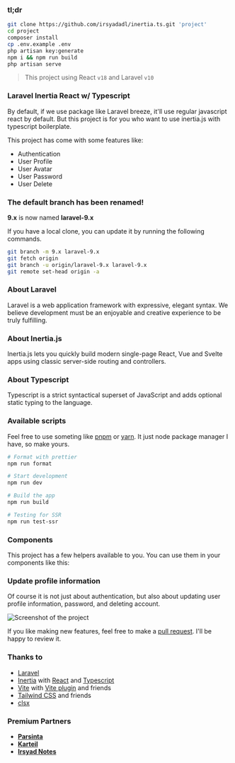 ### tl;dr

```bash
git clone https://github.com/irsyadadl/inertia.ts.git 'project'
cd project
composer install
cp .env.example .env
php artisan key:generate
npm i && npm run build
php artisan serve
```

> This project using React `v18` and Laravel `v10`

### Laravel Inertia React w/ Typescript

By default, if we use package like Laravel breeze, it'll use regular javascript react by default. But this project is for you who want to use inertia.js with typescript boilerplate.

This project has come with some features like:
- Authentication
- User Profile
- User Avatar
- User Password
- User Delete

### The default branch has been renamed!

**9.x** is now named **laravel-9.x**

If you have a local clone, you can update it by running the following commands.

```bash
git branch -m 9.x laravel-9.x
git fetch origin
git branch -u origin/laravel-9.x laravel-9.x
git remote set-head origin -a
```

### About Laravel

Laravel is a web application framework with expressive, elegant syntax. We believe development must be an enjoyable and creative experience to be truly fulfilling.

### About Inertia.js

Inertia.js lets you quickly build modern single-page React, Vue and Svelte apps using classic server-side routing and controllers.

### About Typescript

Typescript is a strict syntactical superset of JavaScript and adds optional static typing to the language.

### Available scripts

Feel free to use someting like [pnpm](https://pnpm.io/) or [yarn](https://yarnpkg.com/). It just node package manager I have, so make yours.

```bash
# Format with prettier
npm run format

# Start development
npm run dev

# Build the app
npm run build

# Testing for SSR
npm run test-ssr
```

### Components
This project has a few helpers available to you. You can use them in your components like this:


### Update profile information
Of course it is not just about authentication, but also about updating user profile information, password, and deleting account.

![Screenshot of the project](https://pbs.twimg.com/media/Fhh7nR0aUAESOfq?format=jpg&name=4096x4096)

If you like making new features, feel free to make a [pull request](https://github.com/irsyadadl/inertia.ts). I'll be happy to review it.

### Thanks to

-   [Laravel](https://github.com/laravel/framework)
-   [Inertia](https://github.com/inertiajs/inertia) with [React](https://github.com/facebook/react) and [Typescript](https://github.com/microsoft/TypeScript)
-   [Vite](https://vitejs.dev/) with [Vite plugin](https://github.com/laravel/vite-plugin) and friends
-   [Tailwind CSS](https://github.com/tailwindlabs/tailwindcss) and friends
-   [clsx](https://github.com/lukeed/clsx)

### Premium Partners

[//]: # '-   **[Teil](https://teil.app/)**'

-   **[Parsinta](https://parsinta.com/)**
-   **[Karteil](https://karteil.com/)**
-   **[Irsyad Notes](https://irsyadnotes.com/)**
